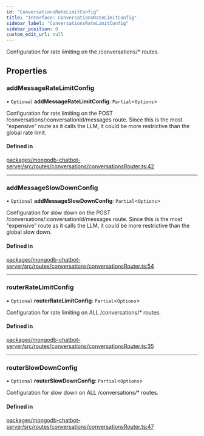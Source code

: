 ```yaml
---
id: "ConversationsRateLimitConfig"
title: "Interface: ConversationsRateLimitConfig"
sidebar_label: "ConversationsRateLimitConfig"
sidebar_position: 0
custom_edit_url: null
---
```


Configuration for rate limiting on the /conversations/* routes.

## Properties

### addMessageRateLimitConfig

• `Optional` **addMessageRateLimitConfig**: `Partial`\<`Options`\>

Configuration for rate limiting on the POST /conversations/:conversationId/messages route.
Since this is the most "expensive" route as it calls the LLM,
it could be more restrictive than the global rate limit.

#### Defined in

[packages/mongodb-chatbot-server/src/routes/conversations/conversationsRouter.ts:42](https://github.com/mongodben/chatbot/blob/2994a88/packages/mongodb-chatbot-server/src/routes/conversations/conversationsRouter.ts#L42)

___

### addMessageSlowDownConfig

• `Optional` **addMessageSlowDownConfig**: `Partial`\<`Options`\>

Configuration for slow down on the POST /conversations/:conversationId/messages route.
Since this is the most "expensive" route as it calls the LLM,
it could be more restrictive than the global slow down.

#### Defined in

[packages/mongodb-chatbot-server/src/routes/conversations/conversationsRouter.ts:54](https://github.com/mongodben/chatbot/blob/2994a88/packages/mongodb-chatbot-server/src/routes/conversations/conversationsRouter.ts#L54)

___

### routerRateLimitConfig

• `Optional` **routerRateLimitConfig**: `Partial`\<`Options`\>

Configuration for rate limiting on ALL /conversations/* routes.

#### Defined in

[packages/mongodb-chatbot-server/src/routes/conversations/conversationsRouter.ts:35](https://github.com/mongodben/chatbot/blob/2994a88/packages/mongodb-chatbot-server/src/routes/conversations/conversationsRouter.ts#L35)

___

### routerSlowDownConfig

• `Optional` **routerSlowDownConfig**: `Partial`\<`Options`\>

Configuration for slow down on ALL /conversations/* routes.

#### Defined in

[packages/mongodb-chatbot-server/src/routes/conversations/conversationsRouter.ts:47](https://github.com/mongodben/chatbot/blob/2994a88/packages/mongodb-chatbot-server/src/routes/conversations/conversationsRouter.ts#L47)
